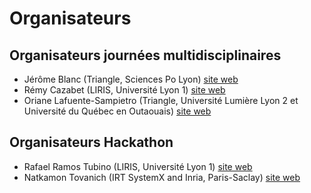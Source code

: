 # Organisateurs 

## Organisateurs journées multidisciplinaires

* Jérôme Blanc (Triangle, Sciences Po Lyon) [site web](http://triangle.ens-lyon.fr/spip.php?article1894)
* Rémy Cazabet (LIRIS, Université Lyon 1) [site web](http://cazabetremy.fr/index.html)
* Oriane Lafuente-Sampietro (Triangle, Université Lumière Lyon 2 et Université du Québec en Outaouais) [site web](http://triangle.ens-lyon.fr/spip.php?article8224)

## Organisateurs Hackathon
* Rafael Ramos Tubino (LIRIS, Université Lyon 1) [site web](https://liris.cnrs.fr/page-membre/rafael-ramos-tubino)
* Natkamon Tovanich (IRT SystemX and Inria, Paris-Saclay) [site web](https://www.linkedin.com/in/natkamon-tovanich-00a1a5aa/?originalSubdomain=fr)

